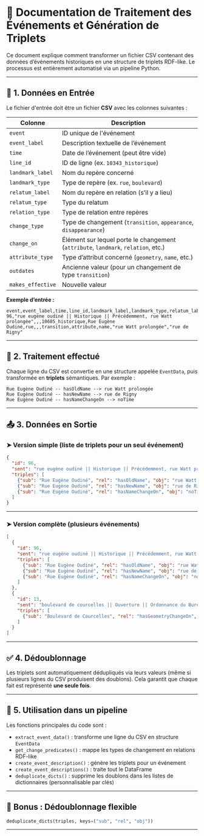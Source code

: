 
# 📘 Documentation de Traitement des Événements et Génération de Triplets

Ce document explique comment transformer un fichier CSV contenant des données d’événements historiques en une structure de triplets RDF-like. Le processus est entièrement automatisé via un pipeline Python.

---

## 📝 1. Données en Entrée

Le fichier d'entrée doit être un fichier **CSV** avec les colonnes suivantes :

| Colonne             | Description |
|---------------------|-------------|
| `event`             | ID unique de l'événement |
| `event_label`       | Description textuelle de l’événement |
| `time`              | Date de l’événement (peut être vide) |
| `line_id`           | ID de ligne (ex. `10343_historique`) |
| `landmark_label`    | Nom du repère concerné |
| `landmark_type`     | Type de repère (ex. `rue`, `boulevard`) |
| `relatum_label`     | Nom du repère en relation (s’il y a lieu) |
| `relatum_type`      | Type du relatum |
| `relation_type`     | Type de relation entre repères |
| `change_type`       | Type de changement (`transition`, `appearance`, `disappearance`) |
| `change_on`         | Élément sur lequel porte le changement (`attribute`, `landmark`, `relation`, etc.) |
| `attribute_type`    | Type d’attribut concerné (`geometry`, `name`, etc.) |
| `outdates`          | Ancienne valeur (pour un changement de type `transition`) |
| `makes_effective`   | Nouvelle valeur |

**Exemple d’entrée :**

```
event,event_label,time,line_id,landmark_label,landmark_type,relatum_label,relatum_type,relation_type,change_type,change_on,attribute_type,outdates,makes_effective
96,"rue eugène oudiné || Historique || Précédemment, rue Watt prolongée",,,10605_historique,Rue Eugène Oudiné,rue,,,transition,attribute,name,"rue Watt prolongée","rue de Rigny"
```

---

## 🔄 2. Traitement effectué

Chaque ligne du CSV est convertie en une structure appelée `EventData`, puis transformée en **triplets** sémantiques. Par exemple :

```
Rue Eugène Oudiné -- hasOldName --> rue Watt prolongée
Rue Eugène Oudiné -- hasNewName --> rue de Rigny
Rue Eugène Oudiné -- hasNameChangeOn --> noTime
```

---

## 📤 3. Données en Sortie

### ➤ Version simple (liste de triplets pour un seul événement)

```json
{
  "id": 96,
  "sent": "rue eugène oudiné || Historique || Précédemment, rue Watt prolongée",
  "triples": [
    {"sub": "Rue Eugène Oudiné", "rel": "hasOldName", "obj": "rue Watt prolongée"},
    {"sub": "Rue Eugène Oudiné", "rel": "hasNewName", "obj": "rue de Rigny"},
    {"sub": "Rue Eugène Oudiné", "rel": "hasNameChangeOn", "obj": "noTime"}
  ]
}
```

---

### ➤ Version complète (plusieurs événements)

```json
[
  {
    "id": 96,
    "sent": "rue eugène oudiné || Historique || Précédemment, rue Watt prolongée",
    "triples": [
      {"sub": "Rue Eugène Oudiné", "rel": "hasOldName", "obj": "rue Watt prolongée"},
      {"sub": "Rue Eugène Oudiné", "rel": "hasNewName", "obj": "rue de Rigny"},
      {"sub": "Rue Eugène Oudiné", "rel": "hasNameChangeOn", "obj": "noTime"}
    ]
  },
  {
    "id": 13,
    "sent": "boulevard de courcelles || Ouverture || Ordonnance du Bureau des finances du 16 janvier 1789",
    "triples": [
      {"sub": "Boulevard de Courcelles", "rel": "hasGeometryChangeOn", "obj": "1789-01-16"}
    ]
  }
]
```

---

## ✅ 4. Dédoublonnage

Les triplets sont automatiquement dédupliqués via leurs valeurs (même si plusieurs lignes du CSV produisent des doublons). Cela garantit que chaque fait est représenté **une seule fois**.

---

## 🚀 5. Utilisation dans un pipeline

Les fonctions principales du code sont :

- `extract_event_data()` : transforme une ligne du CSV en structure `EventData`
- `get_change_predicates()` : mappe les types de changement en relations RDF-like
- `create_event_description()` : génère les triplets pour un événement
- `create_event_descriptions()` : traite tout le DataFrame
- `deduplicate_dicts()` : supprime les doublons dans les listes de dictionnaires (personnalisable par clés)

---

## 🧪 Bonus : Dédoublonnage flexible

```python
deduplicate_dicts(triples, keys=("sub", "rel", "obj"))
```

---
